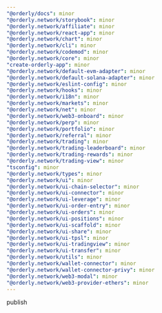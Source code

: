 ```yaml
---
"@orderly/docs": minor
"@orderly.network/storybook": minor
"@orderly.network/affiliate": minor
"@orderly.network/react-app": minor
"@orderly.network/chart": minor
"@orderly.network/cli": minor
"@orderly.network/codemod": minor
"@orderly.network/core": minor
"create-orderly-app": minor
"@orderly.network/default-evm-adapter": minor
"@orderly.network/default-solana-adapter": minor
"@orderly.network/eslint-config": minor
"@orderly.network/hooks": minor
"@orderly.network/i18n": minor
"@orderly.network/markets": minor
"@orderly.network/net": minor
"@orderly.network/web3-onboard": minor
"@orderly.network/perp": minor
"@orderly.network/portfolio": minor
"@orderly.network/referral": minor
"@orderly.network/trading": minor
"@orderly.network/trading-leaderboard": minor
"@orderly.network/trading-rewards": minor
"@orderly.network/trading-view": minor
"tsconfig": minor
"@orderly.network/types": minor
"@orderly.network/ui": minor
"@orderly.network/ui-chain-selector": minor
"@orderly.network/ui-connector": minor
"@orderly.network/ui-leverage": minor
"@orderly.network/ui-order-entry": minor
"@orderly.network/ui-orders": minor
"@orderly.network/ui-positions": minor
"@orderly.network/ui-scaffold": minor
"@orderly.network/ui-share": minor
"@orderly.network/ui-tpsl": minor
"@orderly.network/ui-tradingview": minor
"@orderly.network/ui-transfer": minor
"@orderly.network/utils": minor
"@orderly.network/wallet-connector": minor
"@orderly.network/wallet-connector-privy": minor
"@orderly.network/web3-modal": minor
"@orderly.network/web3-provider-ethers": minor
---
```


publish
